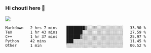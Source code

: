 ### Hi chouti here 👋

![](https://github-readme-stats.vercel.app/api?username=l0nl1f3)

<!--START_SECTION:waka-->
```text
Markdown   2 hrs 7 mins    ████████▒░░░░░░░░░░░░░░░░   33.90 % 
TeX        1 hr 43 mins    ███████░░░░░░░░░░░░░░░░░░   27.59 % 
C++        1 hr 37 mins    ██████▒░░░░░░░░░░░░░░░░░░   25.97 % 
Python     42 mins         ███░░░░░░░░░░░░░░░░░░░░░░   11.45 % 
Other      1 min           ░░░░░░░░░░░░░░░░░░░░░░░░░   00.52 % 
```
<!--END_SECTION:waka-->

<!--
**l0nl1f3/l0nl1f3** is a ✨ _special_ ✨ repository because its `README.md` (this file) appears on your GitHub profile.

Here are some ideas to get you started:

- 🔭 I’m currently working on ...
- 🌱 I’m currently learning ...
- 👯 I’m looking to collaborate on ...
- 🤔 I’m looking for help with ...
- 💬 Ask me about ...
- 📫 How to reach me: ...
- 😄 Pronouns: ...
- ⚡ Fun fact: ...
-->

